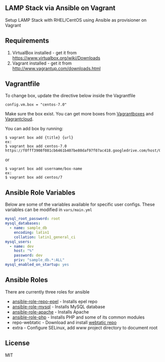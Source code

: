 ## LAMP Stack via Ansible on Vagrant
Setup LAMP Stack with RHEL/CentOS using Ansible as provisioner on Vagrant

## Requirements
1. VirtualBox installed - get it from https://www.virtualbox.org/wiki/Downloads
2. Vagrant installed - get it from http://www.vagrantup.com/downloads.html

## Vagrantfile
To change box, update the directive below inside the Vagrantfile

`config.vm.box = "centos-7.0"`

Make sure the box exist. You can get more boxes from [Vagrantboxes](http://www.vagrantbox.es/) and [Vagrantcloud](https://atlas.hashicorp.com/boxes/search?utm_source=vagrantcloud.com&vagrantcloud=1).

You can add box by running:

```
$ vagrant box add {title} {url}
ex:
$ vagrant box add centos-7.0 https://f0fff3908f081cb6461b407be80daf97f07ac418.googledrive.com/host/0BwtuV7VyVTSkUG1PM3pCeDJ4dVE/centos7.box
```

or

```
$ vagrant box add username/box-name
ex:
$ vagrant box add centos/7
```

## Ansible Role Variables
Below are some of the variables available for specific user configs.
These variables can be modified in `vars/main.yml`
```yml
mysql_root_password: root
mysql_databases:
  - name: sample_db
    encoding: latin1
    collation: latin1_general_ci
mysql_users:
  - name: dev
    host: "%"
    password: dev
    priv: "sample_db.*:ALL"
mysql_enabled_on_startup: yes
```
## Ansible Roles
There are currently three roles for ansible

* [ansible-role-repo-epel](https://github.com/geerlingguy/ansible-role-repo-epel) - Installs epel repo
* [ansible-role-mysql](https://github.com/geerlingguy/ansible-role-mysql) - Installs MySQL database
* [ansible-role-apache](https://github.com/geerlingguy/ansible-role-apache) - Installs Apache
* [ansible-role-php](https://github.com/geerlingguy/ansible-role-php) - Installs PHP and some of its common modules
* repo-webtatic - Download and install [webtatic repo](https://webtatic.com/)
* extra - Configure SELinux, add www project directory to document root

## License
MIT
